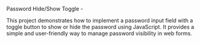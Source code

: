 Password Hide/Show Toggle -

This project demonstrates how to implement a password input field with a toggle button to show or hide the password using JavaScript. It provides a simple and user-friendly way to manage password visibility in web forms.
